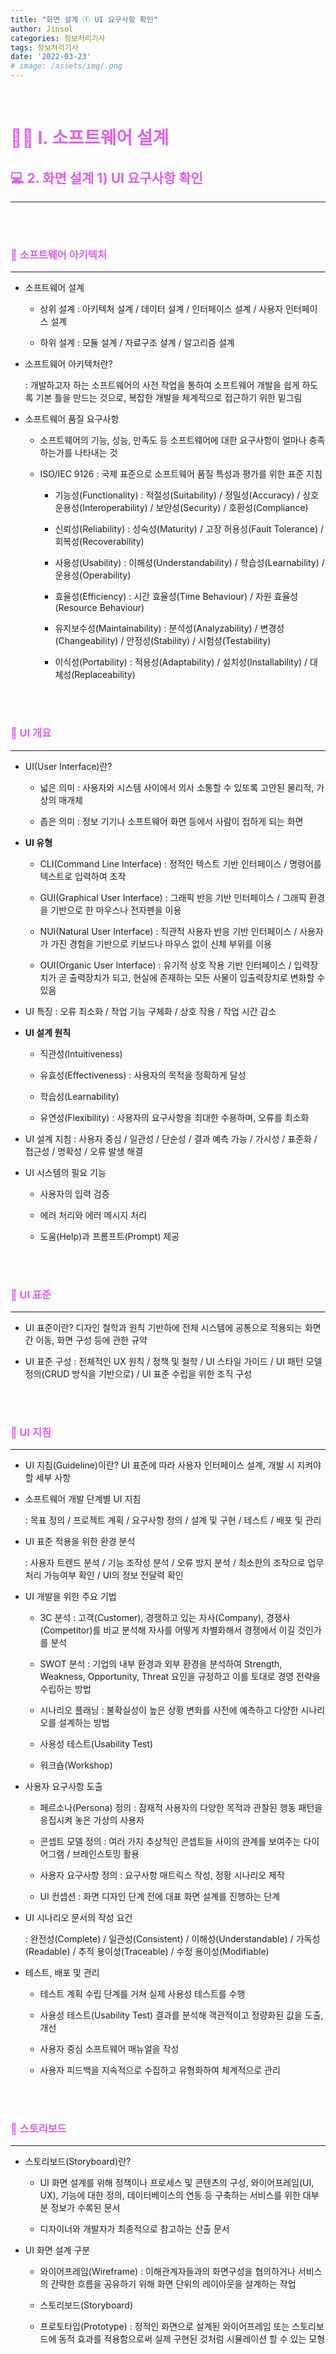```yaml
---
title: "화면 설계 ① UI 요구사항 확인"
author: Jinsol
categories: 정보처리기사
tags: 정보처리기사
date: '2022-03-23'
# image: /assets/img/.png
---
```


<br>

# <span style="color:#E15FED">**👩‍💻 Ⅰ. 소프트웨어 설계**</span>
## <span style="color:#E15FED">**💻 2. 화면 설계 1) UI 요구사항 확인**</span>
<hr>

<br> 
<br> 

### <span style="color:#E15FED">**🔎 소프트웨어 아키텍처**</span>
<hr>

- 소프트웨어 설계

    - 상위 설계 : 아키텍처 설계 / 데이터 설계 / 인터페이스 설계 / 사용자 인터페이스 설계

    - 하위 설계 : 모듈 설계 / 자료구조 설계 / 알고리즘 설계

- 소프트웨어 아키텍처란? 

    : 개발하고자 하는 소프트웨어의 사전 작업을 통하여 소프트웨어 개발을 쉽게 하도록 기본 틀을 만드는 것으로, 복잡한 개발을 체계적으로 접근하기 위한 밑그림

- 소프트웨어 품질 요구사항

    - 소프트웨어의 기능, 성능, 만족도 등 소프트웨어에 대한 요구사항이 얼마나 충족하는가를 나타내는 것

    - ISO/IEC 9126 : 국제 표준으로 소프트웨어 품질 특성과 평가를 위한 표준 지침

        - 기능성(Functionality) : 적절성(Suitability) / 정밀성(Accuracy) / 상호 운용성(Interoperability) / 보안성(Security) / 호환성(Compliance) 
        
        - 신뢰성(Reliability) : 성숙성(Maturity) / 고장 허용성(Fault Tolerance) / 회복성(Recoverability)
        
        - 사용성(Usability) : 이해성(Understandability) / 학습성(Learnability) / 운용성(Operability)
        
        - 효율성(Efficiency) : 시간 효율성(Time Behaviour) / 자원 효율성(Resource Behaviour)
        
        - 유지보수성(Maintainability) : 분석성(Analyzability) / 변경성(Changeability) / 안정성(Stability) / 시험성(Testability)
        
        - 이식성(Portability) : 적용성(Adaptability) / 설치성(Installability) / 대체성(Replaceability)
        
<br> 
<br> 

### <span style="color:#E15FED">**🔎 UI 개요**</span>
<hr>

- UI(User Interface)란?

    - 넓은 의미 : 사용자와 시스템 사이에서 의사 소통할 수 있또록 고안된 물리적, 가상의 매개체

    - 좁은 의미 : 정보 기기나 소프트웨어 화면 등에서 사람이 접하게 되는 화면

- **UI 유형**

    - CLI(Command Line Interface) : 정적인 텍스트 기반 인터페이스 / 명령어를 텍스트로 입력하여 조작

    - GUI(Graphical User Interface) : 그래픽 반응 기반 인터페이스 / 그래픽 환경을 기반으로 한 마우스나 전자펜을 이용

    - NUI(Natural User Interface) : 직관적 사용자 반응 기반 인터페이스 / 사용자가 가진 경험을 기반으로 키보드나 마우스 없이 신체 부위를 이용

    - OUI(Organic User Interface) : 유기적 상호 작용 기반 인터페이스 / 입력장치가 곧 출력장치가 되고, 현실에 존재하는 모든 사물이 입출력장치로 변화할 수 있음

- UI 특징 : 오류 최소화 / 작업 기능 구체화 / 상호 작용 / 작업 시간 감소

- **UI 설계 원칙**

    - 직관성(Intuitiveness) 
    
    - 유효성(Effectiveness) : 사용자의 목적을 정확하게 달성
    
    - 학습성(Learnability) 
    
    - 유연성(Flexibility) : 사용자의 요구사항을 최대한 수용하며, 오류를 최소화

- UI 설계 지침 : 사용자 중심 / 일관성 / 단순성 / 결과 예측 가능 / 가시성 / 표준화 / 접근성 / 명확성 / 오류 발생 해결

- UI 시스템의 필요 기능

    - 사용자의 입력 검증

    - 에러 처리와 에러 메시지 처리

    - 도움(Help)과 프롬프트(Prompt) 제공
            
<br> 
<br> 

### <span style="color:#E15FED">**🔎 UI 표준**</span>
<hr>

- UI 표준이란? 디자인 철학과 원칙 기반하에 전체 시스템에 공통으로 적용되는 화면 간 이동, 화면 구성 등에 관한 규약

- UI 표준 구성 : 전체적인 UX 원칙 / 정책 및 철학 / UI 스타일 가이드 / UI 패턴 모델 정의(CRUD 방식을 기반으로) / UI 표준 수립을 위한 조직 구성

<br> 
<br>

### <span style="color:#E15FED">**🔎 UI 지침**</span>
<hr>

- UI 지침(Guideline)이란? UI 표준에 따라 사용자 인터페이스 설계, 개발 시 지켜야 할 세부 사항

- 소프트웨어 개발 단계별 UI 지침

    : 목표 정의 / 프로젝트 계획 / 요구사항 정의 / 설계 및 구현 / 테스트 / 배포 및 관리

- UI 표준 적용을 위한 환경 분석

    : 사용자 트렌드 분석 / 기능 조작성 분석 / 오류 방지 분석 / 최소한의 조작으로 업무 처리 가능여부 확인 / UI의 정보 전달력 확인

- UI 개발을 위한 주요 기법

    - 3C 분석 : 고객(Customer), 경쟁하고 있는 자사(Company), 경쟁사(Competitor)를 비교 분석해 자사를 어떻게 차별화해서 경쟁에서 이길 것인가를 분석

    - SWOT 분석 : 기업의 내부 환경과 외부 환경을 분석하여 Strength, Weakness, Opportunity, Threat 요인을 규정하고 이를 토대로 경영 전략을 수립하는 방법

    - 시나리오 플래닝 : 불확실성이 높은 상황 변화를 사전에 예측하고 다양한 시나리오를 설계하는 방법

    - 사용성 테스트(Usability Test)

    - 워크숍(Workshop) 

- 사용자 요구사항 도출

    - 페르소나(Persona) 정의 : 잠재적 사용자의 다양한 목적과 관찰된 행동 패턴을 응집시켜 놓은 가상의 사용자

    - 콘셉트 모델 정의 : 여러 가지 추상적인 콘셉트들 사이의 관계를 보여주는 다이어그램 / 브레인스토밍 활용

    - 사용자 요구사항 정의 : 요구사항 매트릭스 작성, 정황 시나리오 제작

    - UI 컨셉션 : 화면 디자인 단계 전에 대표 화면 설계를 진행하는 단계

- UI 시나리오 문서의 작성 요건

    : 완전성(Complete) / 일관성(Consistent) / 이해성(Understandable) / 가독성(Readable) / 추적 용이성(Traceable) / 수정 용이성(Modifiable)

- 테스트, 배포 및 관리

    - 테스트 계획 수립 단계를 거쳐 실제 사용성 테스트를 수행

    - 사용성 테스트(Usability Test) 결과를 분석해 객관적이고 정량화된 값을 도출, 개선

    - 사용자 중심 소프트웨어 매뉴얼을 작성

    - 사용자 피드백을 지속적으로 수집하고 유형화하여 체계적으로 관리

<br> 
<br>

### <span style="color:#E15FED">**🔎 스토리보드**</span>
<hr>

- 스토리보드(Storyboard)란? 

    - UI 화면 설계를 위해 정책이나 프로세스 및 콘텐츠의 구성, 와이어프레임(UI, UX), 기능에 대한 정의, 데이터베이스의 연동 등 구축하는 서비스를 위한 대부분 정보가 수록된 문서

    - 디자이너와 개발자가 최종적으로 참고하는 산출 문서

- UI 화면 설계 구분

    - 와이어프레임(Wireframe) : 이해관계자들과의 화면구성을 협의하거나 서비스의 간략한 흐름을 공유하기 위해 화면 단위의 레이아웃을 설계하는 작업

    - 스토리보드(Storyboard)

    - 프로토타입(Prototype) : 정적인 화면으로 설계된 와이어프레임 또는 스토리보드에 동적 효과를 적용함으로써 실제 구현된 것처럼 시뮬레이션 할 수 있는 모형